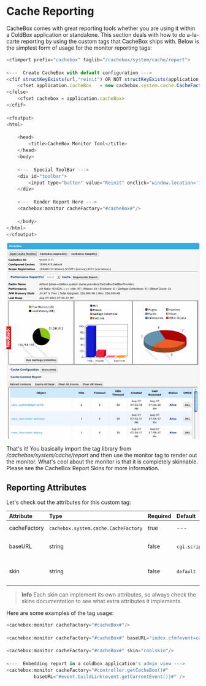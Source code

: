 # Cache Reporting

CacheBox comes with great reporting tools whether you are using it within a ColdBox application or standalone. This section deals with how to do a-la-carte reporting by using the custom tags that CacheBox ships with. Below is the simplest form of usage for the monitor reporting tags:

```javascript
<cfimport prefix="cachebox" taglib="/cachebox/system/cache/report">

<---  Create CacheBox with default configuration --->
<cfif structKeyExists(url,"reinit") OR NOT structKeyExists(application,"cacheBox")>
    <cfset application.cacheBox   = new cachebox.system.cache.CacheFactory()>
<cfelse>
    <cfset cachebox = application.cacheBox>
</cfif>

<cfoutput>
<html>

    <head>
        <title>CacheBox Monitor Tool</title>
    </head>
    <body>

    <---  Special ToolBar --->
    <div id="toolbar">
        <input type="button" value="Reinit" onclick="window.location='index.cfm?reinit'"/>
    </div>

    <---  Render Report Here --->
    <cachebox:monitor cacheFactory="#cacheBox#"/>

    </body>
</html>
</cfoutput>
```

![](../.gitbook/assets/cachemonitor.jpg)

That's it! You basically import the tag library from _/cachebox/system/cache/report_ and then use the monitor tag to render out the monitor. What's cool about the monitor is that it is completely skinnable. Please see the CacheBox Report Skins for more information.

## Reporting Attributes

Let's check out the attributes for this custom tag:

| Attribute | Type | Required | Default | Description |
| :--- | :--- | :--- | :--- | :--- |
| cacheFactory | `cachebox.system.cache.CacheFactory` | true | --- | The reference to the CacheBox factory to report on. |
| baseURL | string | false | `cgi.script_name` | The location of the script so the tag can create links for Ajax calls and rendering calls. |
| skin | string | false | `default` | The name of the skin to use for rendering the report. The skins are found at `/cachebox/system/cache/report/skins` |

> **Info** Each skin can implement its own attributes, so always check the skins documentation to see what extra attributes it implements.

Here are some examples of the tag usage:

```javascript
<cachebox:monitor cacheFactory="#cacheBox#"/>

<cachebox:monitor cacheFactory="#cacheBox#" baseURL="index.cfm?event=cacheMonitor"/>

<cachebox:monitor cacheFactory="#cacheBox#" skin="coolskin"/>

<---  Embedding report in a coldbox application's admin view --->
<cachebox:monitor cacheFactory="#controller.getCacheBox()#"
          baseURL="#event.buildLink(event.getCurrentEvent())#" />
```

